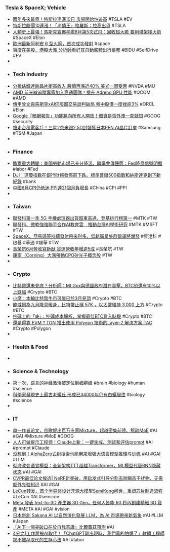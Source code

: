 ### Tesla & SpaceX; Vehicle
- [兩年多來最貴！特斯拉連漲10日 市場開始怕追高](https://news.cnyes.com/news/id/5632668) #TSLA #EV
- [特斯拉股價10連漲！「老債王」格羅斯：拉高出貨](https://hk.investing.com/news/stock-market-news/article-570558) #TSLA
- [人類史上最強！馬斯克宣佈星艦8月第5次試飛：回收超大膽 要用塔架接火箭](https://news.xfastest.com/others/142506/others-328/) #SpaceX #Elon
- [歐洲最新阿利安 6 型火箭，首次成功發射](https://technews.tw/2024/07/10/esa-ariane-6-launch/) #space
- [百度在美股、港股大漲 分析師看好其自動駕駛出行業務](https://news.cnyes.com/news/id/5633215) #BIDU #SelfDrive #EV
-
- ### Tech Industry
- [分析估輝達新晶片衝高收入 股價再漲近40% 美光一同受惠](https://news.cnyes.com/news/id/5632685) #NVDA #MU
- [AMD 前光線追蹤專家加入高通團隊！提升 Adreno GPU 性能](https://technews.tw/2024/07/09/qualcomm-adreno-gpu-paritosh-kulkarni/) #QCOM #AMD
- [傳甲骨文與馬斯克xAI伺服器交易談判破局 盤中股價一度挫逾3%](https://news.cnyes.com/news/id/5632666) #ORCL #Elon
- [Google「暗網報告」功能將向所有人開放！個資是否外洩一查就知](https://www.inside.com.tw/article/35564-dark-web-google) #GOOG #security
- [搶走台積電客戶！三星2奈米跟2.5D封裝獲日本PFN AI晶片訂單](https://news.cnyes.com/news/id/5632754) #Samsung #TSM #Japan
-
- ### Finance
- [鮑爾重大轉變：美國勞動市場已充分降溫，聯準會傳聲筒：Fed降息信號明顯](https://www.blocktempo.com/powell-inches-the-fed-closer-to-cutting-rates/) #labor #Fed
- [DJI：道瓊指數在銀行財報發佈前下跌。標準普爾500指數和納斯達克創下新紀錄](https://news.cnyes.com/news/id/5632706) #bank
- [中國6月CPI仍低迷 PPI連21個月負增長](https://www.epochtimes.com/b5/24/7/10/n14287540.htm) #China #CPI #PPI
-
- ### Taiwan
- [聯發科第一季 5G 手機處理器出貨超車高通，登基排行榜第一](https://technews.tw/2024/07/09/mediatek-overtakes-qualcomm-in-5g-mobile-phone-processor-shipments-in-first-quarter/) #MTK #TW
- [聯發科、微軟強強聯手合作AI教育雲　推動台灣AI學術研究](https://finance.ettoday.net/news/2774406) #MTK #MSFT #TW
- [SpaceX、亞馬遜等持續發射帶來利多，低軌衛星族群營運將爆發](https://technews.tw/2024/07/10/low-earth-orbit-concept-stocks-are-expected-to-grow/) #昇達科 #啟碁 #華通 #燿華 #TW
- [長榮航6月營收寫新猷 貨運營收年增逾5成](https://news.cnyes.com/news/id/5633620) #長榮航 #TW
- [康寧（Corning）大漲帶動CPO矽光子概念股](https://news.cnyes.com/news/id/5633784) #TW
-
- ### Crypto
- [比特幣還未見底？分析師：Mt.Gox與德國政府潛在賣壓，BTC恐還有10%以上跌幅](https://www.blocktempo.com/analysts-predict-btc-may-crash-10/) #Crypto #BTC
- [小摩：本輪比特幣牛市可能已於3月見頂](https://news.cnyes.com/news/id/5632458) #Crypto #BTC
- [鮑威爾為九月降息暖身，比特幣止穩 57K ，以太幣維持 3,000 上方](https://abmedia.io/market-update-as-of-10th-july-2024) #Crypto #BTC
- [抄礦工的「底」：挖礦成本解析，掌握最佳BTC買入時機](https://www.blocktempo.com/forecast-better-timing-buying-bitcoin-by-mining-cost/) #Crypto #BTC
- [還是得靠 EVM ? TON 推出使用 Polygon 技術的Layer-2 解決方案 TAC](https://abmedia.io/evm-ton-polygon-layer-2) #Crypto #Polygon
-
- ### Health & Food
-
- ### Science & Technology
- [第一次，语言的神经激活被定位到细胞级](https://www.jiqizhixin.com/articles/2024-07-10-7) #brain #biology #human #science
- [科學家發現史上最古老蟻丘 形成已34000年仍有白蟻居住](https://news.pts.org.tw/article/704012) #biology #science
-
- ### IT
- [单一作者论文，谷歌提出百万专家Mixture，超越密集前馈、稀疏MoE](https://www.jiqizhixin.com/articles/2024-07-10-11) #AI #GAI #Mixture #MoE #GOOG
- [人人可做提示工程师！Claude上新：一键生成、测试和评估prompt](https://www.jiqizhixin.com/articles/2024-07-10-10) #AI #prompt #Claude
- [没想到！AlphaZero式树搜索也能用来增强大语言模型推理与训练](https://www.jiqizhixin.com/articles/2024-07-10-5) #AI #GAI #LLM
- [彻底改变语言模型：全新架构TTT超越Transformer，ML模型代替RNN隐藏状态](https://www.jiqizhixin.com/articles/2024-07-10-2) #AI #GAI
- [CVPR最佳论文候选| NeRF新突破，用启发式引导分割去除瞬态干扰物，无需额外先验知识](https://www.jiqizhixin.com/articles/2024-07-10) #AI #GAI
- [LeCun转发，首个半导体设计开源大模型SemiKong问世，重塑芯片制造流程](https://www.jiqizhixin.com/articles/2024-07-10-13) #LeCun #AI #semicon
- [Meta 發表 text-to-3D 產生器 3D Gen，任何人皆能 60 秒內創建精細 3D 資產](https://technews.tw/2024/07/10/meta-unveils-3d-gen/) #META #AI #GAI #vision
- [日本新創 Sakana AI 以自然演化發展 LLM，為 AI 市場帶來新氣象](https://technews.tw/2024/07/10/jp-sakana-ai-llm/) #AI #LLM #Japan
- [「AI下一個突破口在於自我意識」比爾蓋茲預測](https://dq.yam.com/post/16156) #AI
- [4分之1工作將被AI取代！「ChatGPT剛出現時，我們真的怕爆了」軟體工程師揭不被AI取代的生存心法](https://tw.news.yahoo.com/4分之1工作將被ai取代！「chatgpt剛出現時，我們真的怕爆了」軟體工程師揭不被ai取代的生存心法-033626628.html) #AI #labor
-